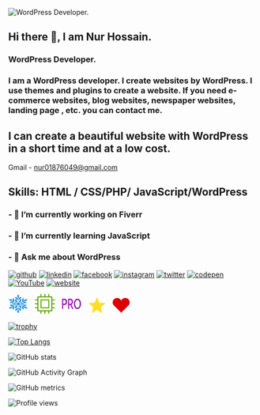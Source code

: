 
![WordPress Developer.](https://scontent.fdac34-1.fna.fbcdn.net/v/t1.6435-9/s960x960/239115717_880422922580598_6521793109480464105_n.png?_nc_cat=103&ccb=1-5&_nc_sid=e3f864&_nc_ohc=exkYisjb9YgAX_SUfJQ&_nc_ht=scontent.fdac34-1.fna&oh=c08effca3cc4d40f4024fde30f5f59ab&oe=61833D1D)
## Hi there 👋, I am Nur Hossain.
### WordPress Developer.


### I am a WordPress developer. I create websites by WordPress. I use themes and plugins to create a website. If you need e-commerce websites, blog websites, newspaper websites, landing page , etc. you can contact me. 
## I can create a beautiful website with WordPress in a short time and at a low cost.
Gmail - nur01876049@gmail.com


## Skills: HTML / CSS/PHP/ JavaScript/WordPress

### - 🔭 I’m currently working on Fiverr 
### - 🌱 I’m currently learning  JavaScript 
### - 💬 Ask me about WordPress 


[<img src='https://cdn.jsdelivr.net/npm/simple-icons@3.0.1/icons/github.svg' alt='github' height='40'>](https://github.com/DeveloperNur)  [<img src='https://cdn.jsdelivr.net/npm/simple-icons@3.0.1/icons/linkedin.svg' alt='linkedin' height='40'>](https://www.linkedin.com/in/NurHossain/)  [<img src='https://cdn.jsdelivr.net/npm/simple-icons@3.0.1/icons/facebook.svg' alt='facebook' height='40'>](https://www.facebook.com/https://www.facebook.com/profile.php?id=100018386949662)  [<img src='https://cdn.jsdelivr.net/npm/simple-icons@3.0.1/icons/instagram.svg' alt='instagram' height='40'>](https://www.instagram.com/NurHossain/)  [<img src='https://cdn.jsdelivr.net/npm/simple-icons@3.0.1/icons/twitter.svg' alt='twitter' height='40'>](https://twitter.com/NurHossain)  [<img src='https://cdn.jsdelivr.net/npm/simple-icons@3.0.1/icons/codepen.svg' alt='codepen' height='40'>](https://codepen.io/NurHossain)  [<img src='https://cdn.jsdelivr.net/npm/simple-icons@3.0.1/icons/youtube.svg' alt='YouTube' height='40'>](https://www.youtube.com/channel/NurHossain)  [<img src='https://cdn.jsdelivr.net/npm/simple-icons@3.0.1/icons/icloud.svg' alt='website' height='40'>](https://developernur.me)  

<a href='https://archiveprogram.github.com/'><img src='https://raw.githubusercontent.com/acervenky/animated-github-badges/master/assets/acbadge.gif' width='40' height='40'></a> <a href='https://docs.github.com/en/developers'><img src='https://raw.githubusercontent.com/acervenky/animated-github-badges/master/assets/devbadge.gif' width='40' height='40'></a> <a href='https://github.com/pricing'><img src='https://raw.githubusercontent.com/acervenky/animated-github-badges/master/assets/pro.gif' width='40' height='40'></a> <a href='https://stars.github.com/'><img src='https://raw.githubusercontent.com/acervenky/animated-github-badges/master/assets/starbadge.gif' width='35' height='35'></a> <a href='https://docs.github.com/en/github/supporting-the-open-source-community-with-github-sponsors'><img src='https://raw.githubusercontent.com/acervenky/animated-github-badges/master/assets/sponsorbadge.gif' width='35' height='35'></a> 

[![trophy](https://github-profile-trophy.vercel.app/?username=DeveloperNur)](https://github.com/ryo-ma/github-profile-trophy)

[![Top Langs](https://github-readme-stats.vercel.app/api/top-langs/?username=DeveloperNur)](https://github.com/anuraghazra/github-readme-stats)

![GitHub stats](https://github-readme-stats.vercel.app/api?username=DeveloperNur&show_icons=true)  

![GitHub Activity Graph](https://activity-graph.herokuapp.com/graph?username=DeveloperNur)  

![GitHub metrics](https://metrics.lecoq.io/DeveloperNur)  

![Profile views](https://gpvc.arturio.dev/DeveloperNur)  
